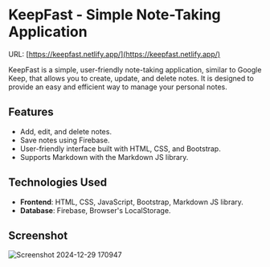 # KeepFast - Simple Note-Taking Application

URL: [https://keepfast.netlify.app/](https://keepfast.netlify.app/)

KeepFast is a simple, user-friendly note-taking application, similar to Google Keep, that allows you to create, update, and delete notes. It is designed to provide an easy and efficient way to manage your personal notes.

## Features

- Add, edit, and delete notes.
- Save notes using Firebase.
- User-friendly interface built with HTML, CSS, and Bootstrap.
- Supports Markdown with the Markdown JS library.

## Technologies Used

- **Frontend**: HTML, CSS, JavaScript, Bootstrap, Markdown JS library.
- **Database**: Firebase, Browser's LocalStorage.

## Screenshot

![Screenshot 2024-12-29 170947](https://github.com/user-attachments/assets/6aebc5f1-91f5-4215-b0bd-f224d0cc6bb0)
